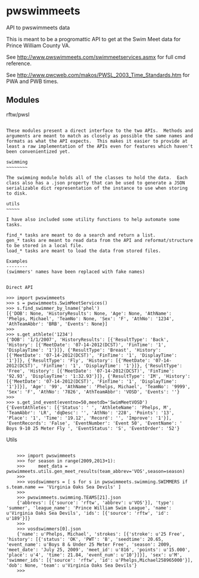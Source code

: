 pwswimmeets
===========

API to pwswimmeets data

This is meant to be a progromattic API to get at the Swim Meet data for Prince William County VA.

See http://www.pwswimmeets.com/swimmeetservices.asmx for full cmd reference.

See http://www.pwcweb.com/makos/PWSL_2003_Time_Standards.htm for PWA and PWB times.

Modules
-------

rftw/pwsl
~~~~~~~~~

These modules present a direct interface to the two APIs.  Methods and arguments are meant to match as closely as possible the same names and formats as what the API expects.  This makes it easier to provide at least a raw implementation of the APIs even for features which haven't been convenientized yet.

swimming
~~~~~~~~

The swimming module holds all of the classes to hold the data.  Each class also has a .json property that can be used to generate a JSON serializable dict representation of the instance to use when storing to disk.

utils
~~~~~

I have also included some utility functions to help automate some tasks.

find_* tasks are meant to do a search and return a list.
gen_* tasks are meant to read data from the API and reformat/structure to be stored in a local file.
load_* tasks are meant to load the data from stored files.

Examples
--------
(swimmers' names have been replaced with fake names)


Direct API
~~~~~~~~~~
    >>> import pwswimmeets
    >>> s = pwswimmeets.SwimMeetServices()
    >>> s.find_swimmer_by_lname('phel')
    [{'DOB': None, 'HistoryResults': None, 'Age': None, 'AthName': 'Phelps, Michael', 'TeamNo': None, 'Sex': 'F', 'AthNo': '1234', 'AthTeamAbbr': 'BRB', 'Events': None}]
    >>> 
    >>> s.get_athlete('1234')
    {'DOB': '1/1/2007', 'HistoryResults': [{'ResultType': 'Back', 'History': [{'MeetDate': '07-14-2012(DCST)', 'FinTime': '1', 'DisplayTime': '1'}]}, {'ResultType': 'Breast', 'History': [{'MeetDate': '07-14-2012(DCST)', 'FinTime': '1', 'DisplayTime': '1'}]}, {'ResultType': 'Fly', 'History': [{'MeetDate': '07-14-2012(DCST)', 'FinTime': '1', 'DisplayTime': '1'}]}, {'ResultType': 'Free', 'History': [{'MeetDate': '07-14-2012(DCST)', 'FinTime': '92.93', 'DisplayTime': '1:32.93'}]}, {'ResultType': 'IM', 'History': [{'MeetDate': '07-14-2012(DCST)', 'FinTime': '1', 'DisplayTime': '1'}]}], 'Age': '99', 'AthName': 'Phelps, Michael', 'TeamNo': '9999', 'Sex': 'F', 'AthNo': '7826', 'AthTeamAbbr': 'VOSD', 'Events': ''}
    >>> 
    >>> s.get_ind_event(eventno=50,meetdb='SwimMeetVOSD')
    {'EventAthletes': [{'Status': ' ', 'AthleteName': 'Phelps, M', 'TeamAbbr': 'LR', 'dqDesc': '', 'AthNo': '228', 'Points': '13', 'Place': '1', 'Time': '19.12', 'Record': '', 'Improve': '1'}], 'EventRecords': 'False', 'EventNumber': 'Event 50', 'EventName': ' Boys 9-10 25 Meter Fly ', 'EventStatus': 'S', 'EventOrder': '52'}

Utils
~~~~~

    >>> import pwswimmeets
    >>> for season in range(2009,2013+1):
    >>>     meet_data = pwswimmeets.utils.gen_meet_results(team_abbrev='VOS',season=season)
    >>> 
    >>> vosdswimmers = [ s for s in pwswimmeets.swimming.SWIMMERS if s.team.name == 'Virginia Oaks Sea Devils' ]
    >>> 
    >>> pwswimmeets.swimming.TEAMS[21].json
    {'abbrevs': [{'source': 'rftw', 'abbrev': u'VOS'}], 'type': 'summer', 'league_name': 'Prince William Swim League', 'name': u'Virginia Oaks Sea Devils', 'ids': [{'source': 'rftw', 'id': u'189'}]}
    >>> 
    >>> vosdswimmers[0].json
    {'name': u'Phelps, Michael', 'strokes': [{'stroke': u'25 Free', 'history': [{'status': 'OK', 'PWT': 'B', 'seedtime': 20.65, 'event_name': u'Boys 8 & Under 25 Meter Free', 'season': 2009, 'meet_date': 'July 25, 2009', 'meet_id': u'816', 'points': u'15.000', 'place': u'4', 'time': 21.84, 'event_num': u'10'}]}], 'sex': u'M', 'swimmer_ids': [{'source': 'rftw', 'id': u'Phelps,Michael258965000'}], 'dob': None, 'team': u'Virginia Oaks Sea Devils'}
    >>> 


